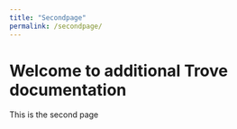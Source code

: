 ```yaml
---
title: "Secondpage"
permalink: /secondpage/
---
```


# Welcome to additional Trove documentation

This is the second page
